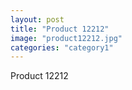 ```yaml
---
layout: post
title: "Product 12212"
image: "product12212.jpg"
categories: "category1"
---
```

Product 12212
